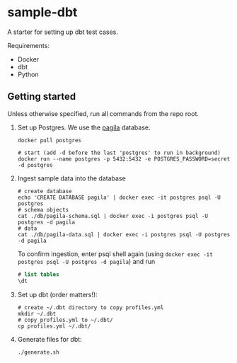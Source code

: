 # sample-dbt

A starter for setting up dbt test cases.

Requirements:

- Docker
- dbt
- Python

## Getting started

Unless otherwise specified, run all commands from the repo root.

1. Set up Postgres. We use the [pagila](https://github.com/devrimgunduz/pagila) database.

   ```shell
   docker pull postgres

   # start (add -d before the last 'postgres' to run in background)
   docker run --name postgres -p 5432:5432 -e POSTGRES_PASSWORD=secret -d postgres
   ```

2. Ingest sample data into the database

   ```shell
   # create database
   echo 'CREATE DATABASE pagila' | docker exec -it postgres psql -U postgres
   # schema objects
   cat ./db/pagila-schema.sql | docker exec -i postgres psql -U postgres -d pagila
   # data
   cat ./db/pagila-data.sql | docker exec -i postgres psql -U postgres -d pagila
   ```

   To confirm ingestion, enter psql shell again (using `docker exec -it postgres psql -U postgres -d pagila`) and run

   ```sql
   # list tables
   \dt
   ```

3. Set up dbt (order matters!):

   ```shell
   # create ~/.dbt directory to copy profiles.yml 
   mkdir ~/.dbt
   # copy profiles.yml to ~/.dbt/
   cp profiles.yml ~/.dbt/
   ```

4. Generate files for dbt:

   ```shell
   ./generate.sh
   ```
